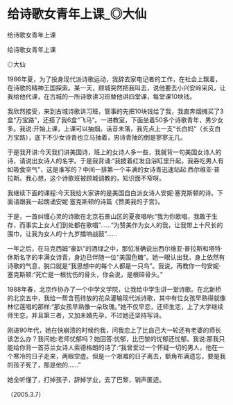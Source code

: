 # 给诗歌女青年上课_◎大仙

给诗歌女青年上课

给诗歌女青年上课

◎大仙

1986年夏，为了投身现代派诗歌运动，我辞去家电记者的工作，在社会上飘着，在诗歌的精神王国探索。某一天，顾城突然把我叫去，说他要去小兴安岭采风，让我给他代课，在古城的一所诗歌讲习班替他讲四堂课，每堂课10块钱。

我欣然接受，来到古城诗歌讲习班，管事的先把10块钱给了我，我直奔烟摊买了3盒“万宝路”，还搭了我6盒“飞马”。一进教室，下面坐着50多个诗歌青年，男少女多。我说:开始上课，上课可以抽烟。话音未落，我先点上一支“长白妈”（长支白万宝路），底下不少女诗青也立马抽着，男诗青抽的倒是寥寥无几。

于是我开讲:今天我们讲美国诗，班上的女诗人多一些，我就背一句美国女诗人的诗，请说出女诗人的名字。于是我背诵:“我披着红发自浴缸里升起，我吞吃男人有如吸食空气”，这是谁写的？中间一排第一个丰满的女诗青迅速站起:西尔维亚·普拉斯。我心想，这个诗歌班被顾城调教的，知识面不窄呀。

我继续下面的课程:今天我给大家讲的是美国自白派女诗人安妮·塞克斯顿的诗。下面请跟我一起朗诵安妮·塞克斯顿的诗篇《赞美我的子宫》。

于是，一首纠缠心灵的诗歌在北京石景山区的夏夜唱响:“我为你歌唱，我敢于生存，而事实上女人们到处都在歌唱”……“为赞美作为女人的我，让我带上十尺长的围巾，让我为女人的十九岁擂响战鼓”……

一年之后，在马克西姆“豪趴”的酒绿之中，那位准确说出西尔维亚·普拉斯和塔特·休斯名字的丰满女诗青，身边已伴随一位“美国色糖”。她一眼认出我，身上依然有诗歌的气息，脱口就是“我思想中的每个人都是一只鸟”。我说，再教你一句安妮·塞克斯顿:“死亡是一根忧伤的骨头，你会说，是根碎骨头。”

1988年春，北京作协办了一个中学文学院，让我给中学生讲一堂诗歌。在北新桥的北京五中，我给一帮含苞待放的花朵灌输现代派诗歌，其中有位女孩早熟得就像林忆莲唱的那样:“那女孩早熟像一朵玫瑰。”她不仅早恋，还师生恋，上了大学继续师生恋，并且第三者，又加未婚先孕，不过她还坚持写诗。

刚进90年代，她在快崩溃的时候约我，问我恋上了比自己大一轮还有老婆的师长该怎么办？我问她:老师忧郁吗？她回答:忧郁，比巴黎的忧郁还忧郁。我说:那我只能给你背一首芬兰女诗人索德格朗的诗了:“我曾爱过一个怀疑一切的男人，他在一个寒冷的日子走来，两眼空虚。但是一个艰难的日子离去，额角布满遗忘，要是我的孩子死了，那是他的……”

她全听懂了，打掉孩子，辞掉学业，去了巴黎，销声匿迹。

（2005.3.7）